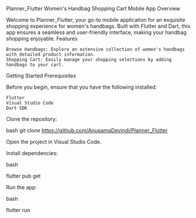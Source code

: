 Planner_Flutter
Women's Handbag Shopping Cart Mobile App Overview

Welcome to Planner_Flutter, your go-to mobile application for an exquisite shopping experience for women's handbags. Built with Flutter and Dart, this app ensures a seamless and user-friendly interface, making your handbag shopping enjoyable.
Features

    Browse Handbags: Explore an extensive collection of women's handbags with detailed product information.
    Shopping Cart: Easily manage your shopping selections by adding handbags to your cart.

Getting Started
Prerequisites

Before you begin, ensure that you have the following installed:

    Flutter
    Visual Studio Code
    Dart SDK
Clone the repository:

bash
git clone https://github.com/AnupamaDevindi/Planner_Flutter

Open the project in Visual Studio Code.

Install dependencies:

bash

flutter pub get

Run the app:

bash

flutter run

